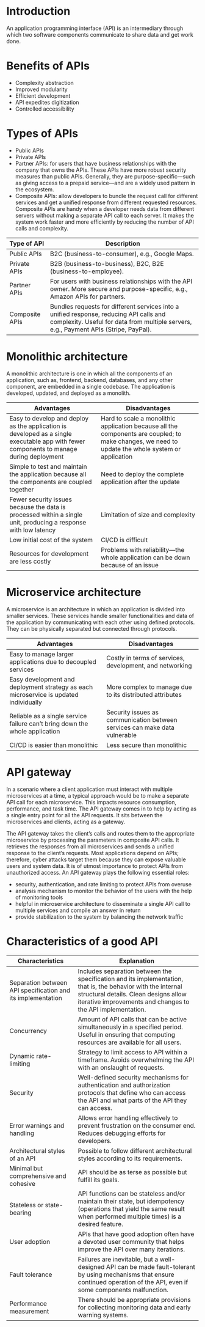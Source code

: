 # Introduction
An application programming interface (API) is an intermediary through which two software components communicate to share data and get work done.

# Benefits of APIs
- Complexity abstraction
- Improved modularity
- Efficient development
- API expedites digitization
- Controlled accessibility

# Types of APIs
- Public APIs
- Private APIs
- Partner APIs: for users that have business relationships with the company that owns the APIs. These APIs have more robust security measures than public APIs. Generally, they are purpose-specific—such as giving access to a prepaid service—and are a widely used pattern in the ecosystem.
- Composite APIs: allow developers to bundle the request call for different services and get a unified response from different requested resources. Composite APIs are handy when a developer needs data from different servers without making a separate API call to each server. It makes the system work faster and more efficiently by reducing the number of API calls and complexity.

| **Type of API**   | **Description**                                                                                                                                                                                                 |
|--------------------|-----------------------------------------------------------------------------------------------------------------------------------------------------------------------------------------------------------------|
| Public APIs        | B2C (business-to-consumer), e.g., Google Maps.                                                                                                                          |
| Private APIs       | B2B (business-to-business), B2C, B2E (business-to-employee).                                                                                                            |
| Partner APIs       | For users with business relationships with the API owner. More secure and purpose-specific, e.g., Amazon APIs for partners.                                             |
| Composite APIs     | Bundles requests for different services into a unified response, reducing API calls and complexity. Useful for data from multiple servers, e.g., Payment APIs (Stripe, PayPal). |


# Monolithic architecture
A monolithic architecture is one in which all the components of an application, such as, frontend, backend, databases, and any other component, are embedded in a single codebase. The application is developed, updated, and deployed as a monolith.

| **Advantages**                                                                                     | **Disadvantages**                                                                                                     |
|----------------------------------------------------------------------------------------------------|-----------------------------------------------------------------------------------------------------------------------|
| Easy to develop and deploy as the application is developed as a single executable app with fewer components to manage during deployment | Hard to scale a monolithic application because all the components are coupled; to make changes, we need to update the whole system or application |
| Simple to test and maintain the application because all the components are coupled together        | Need to deploy the complete application after the update                                                              |
| Fewer security issues because the data is processed within a single unit, producing a response with low latency | Limitation of size and complexity                                                                                    |
| Low initial cost of the system                                                                     | CI/CD is difficult                                                                                                   |
| Resources for development are less costly                                                         | Problems with reliability—the whole application can be down because of an issue                                      |

# Microservice architecture
A microservice is an architecture in which an application is divided into smaller services. These services handle smaller functionalities and data of the application by communicating with each other using defined protocols. They can be physically separated but connected through protocols.

| **Advantages**                                                                                     | **Disadvantages**                                                                                                     |
|----------------------------------------------------------------------------------------------------|-----------------------------------------------------------------------------------------------------------------------|
| Easy to manage larger applications due to decoupled services                                       | Costly in terms of services, development, and networking                                                              |
| Easy development and deployment strategy as each microservice is updated individually             | More complex to manage due to its distributed attributes                                                              |
| Reliable as a single service failure can’t bring down the whole application                       | Security issues as communication between services can make data vulnerable                                            |
| CI/CD is easier than monolithic                                                                    | Less secure than monolithic                                                                                           |

# API gateway

In a scenario where a client application must interact with multiple microservices at a time, a typical approach would be to make a separate API call for each microservice. This impacts resource consumption, performance, and task time. The API gateway comes in to help by acting as a single entry point for all the API requests. It sits between the microservices and clients, acting as a gateway.

The API gateway takes the client’s calls and routes them to the appropriate microservice by processing the parameters in composite API calls. It retrieves the responses from all microservices and sends a unified response to the client’s requests. Most applications depend on APIs; therefore, cyber attacks target them because they can expose valuable users and system data. It is of utmost importance to protect APIs from unauthorized access. An API gateway plays the following essential roles:
- security, authentication, and rate limiting to protect APIs from overuse
- analysis mechanism to monitor the behavior of the users with the help of monitoring tools
- helpful in microservice architecture to disseminate a single API call to multiple services and compile an answer in return
- provide stabilization to the system by balancing the network traffic


# Characteristics of a good API
| **Characteristics**                     | **Explanation**                                                                                                                                                     |
|-----------------------------------------|---------------------------------------------------------------------------------------------------------------------------------------------------------------------|
| Separation between API specification and its implementation | Includes separation between the specification and its implementation, that is, the behavior with the internal structural details. Clean designs allow iterative improvements and changes to the API implementation. |
| Concurrency                              | Amount of API calls that can be active simultaneously in a specified period. Useful in ensuring that computing resources are available for all users.               |
| Dynamic rate-limiting                    | Strategy to limit access to API within a timeframe. Avoids overwhelming the API with an onslaught of requests.                                                     |
| Security                                 | Well-defined security mechanisms for authentication and authorization protocols that define who can access the API and what parts of the API they can access.       |
| Error warnings and handling              | Allows error handling effectively to prevent frustration on the consumer end. Reduces debugging efforts for developers.                                             |
| Architectural styles of an API           | Possible to follow different architectural styles according to its requirements.                                                                                    |
| Minimal but comprehensive and cohesive   | API should be as terse as possible but fulfill its goals.                                                                                                           |
| Stateless or state-bearing               | API functions can be stateless and/or maintain their state, but idempotency (operations that yield the same result when performed multiple times) is a desired feature. |
| User adoption                            | APIs that have good adoption often have a devoted user community that helps improve the API over many iterations.                                                  |
| Fault tolerance                          | Failures are inevitable, but a well-designed API can be made fault-tolerant by using mechanisms that ensure continued operation of the API, even if some components malfunction. |
| Performance measurement                  | There should be appropriate provisions for collecting monitoring data and early warning systems.                                                                    |